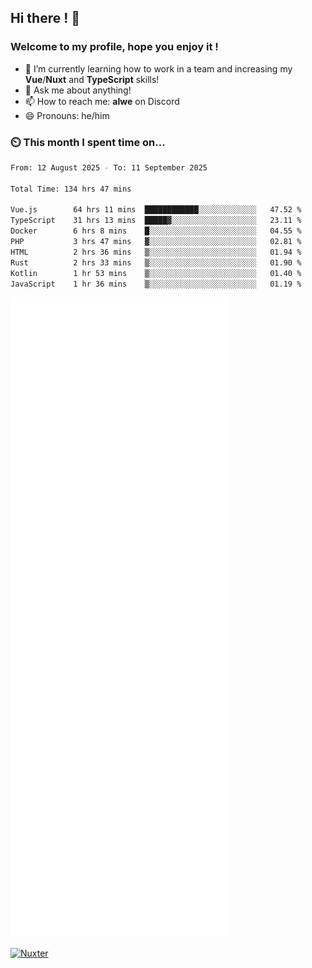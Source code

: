 ## Hi there ! 👋

### Welcome to my profile, hope you enjoy it !

- 🌱 I’m currently learning how to work in a team and increasing my **Vue**/**Nuxt** and **TypeScript** skills!
- 💬 Ask me about anything!
- 📫 How to reach me: **alwe** on Discord
- 😄 Pronouns: he/him

### ⏲️ This month I spent time on...

<!--START_SECTION:waka-->

```bash
From: 12 August 2025 - To: 11 September 2025

Total Time: 134 hrs 47 mins

Vue.js        64 hrs 11 mins  ████████████░░░░░░░░░░░░░   47.52 %
TypeScript    31 hrs 13 mins  █████▓░░░░░░░░░░░░░░░░░░░   23.11 %
Docker        6 hrs 8 mins    █░░░░░░░░░░░░░░░░░░░░░░░░   04.55 %
PHP           3 hrs 47 mins   ▓░░░░░░░░░░░░░░░░░░░░░░░░   02.81 %
HTML          2 hrs 36 mins   ▒░░░░░░░░░░░░░░░░░░░░░░░░   01.94 %
Rust          2 hrs 33 mins   ▒░░░░░░░░░░░░░░░░░░░░░░░░   01.90 %
Kotlin        1 hr 53 mins    ▒░░░░░░░░░░░░░░░░░░░░░░░░   01.40 %
JavaScript    1 hr 36 mins    ▒░░░░░░░░░░░░░░░░░░░░░░░░   01.19 %
```

<!--END_SECTION:waka-->

![Metrics](./github-metrics.svg)

[![Nuxter](https://nuxters.nuxt.com/card/zAlweNy26/og.png)](https://nuxters.nuxt.com/zAlweNy26)
